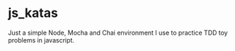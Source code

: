 # js_katas

Just a simple Node, Mocha and Chai environment I use to practice TDD
toy problems in javascript.
